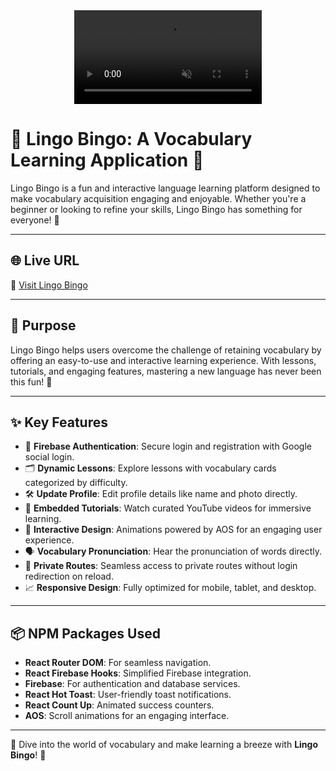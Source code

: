 <div align="center">
  <video
      src="/Language.mp4"
      autoPlay
      loop
      muted
    />
</div>


# 🌟 Lingo Bingo: A Vocabulary Learning Application 🌟

Lingo Bingo is a fun and interactive language learning platform designed to make vocabulary acquisition engaging and enjoyable. Whether you're a beginner or looking to refine your skills, Lingo Bingo has something for everyone! 🎉

---

## 🌐 Live URL  
🔗 [Visit Lingo Bingo](https://lingo-bingo-ornobaadi.surge.sh)  

---

## 🎯 Purpose  
Lingo Bingo helps users overcome the challenge of retaining vocabulary by offering an easy-to-use and interactive learning experience. With lessons, tutorials, and engaging features, mastering a new language has never been this fun! 🚀

---

## ✨ Key Features  
- 🔑 **Firebase Authentication**: Secure login and registration with Google social login.  
- 🗂️ **Dynamic Lessons**: Explore lessons with vocabulary cards categorized by difficulty.  
- 🛠️ **Update Profile**: Edit profile details like name and photo directly.  
- 🎥 **Embedded Tutorials**: Watch curated YouTube videos for immersive learning.  
- 🎨 **Interactive Design**: Animations powered by AOS for an engaging user experience.  
- 🗣️ **Vocabulary Pronunciation**: Hear the pronunciation of words directly.  
- 🔁 **Private Routes**: Seamless access to private routes without login redirection on reload.  
- 📈 **Responsive Design**: Fully optimized for mobile, tablet, and desktop.  

---

## 📦 NPM Packages Used  
- **React Router DOM**: For seamless navigation.  
- **React Firebase Hooks**: Simplified Firebase integration.  
- **Firebase**: For authentication and database services.  
- **React Hot Toast**: User-friendly toast notifications.  
- **React Count Up**: Animated success counters.  
- **AOS**: Scroll animations for an engaging interface.  

---

🚀 Dive into the world of vocabulary and make learning a breeze with **Lingo Bingo**! 🌟